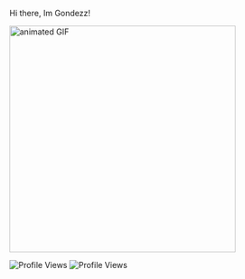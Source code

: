 Hi there, Im Gondezz! 

<img src="https://media.giphy.com/media/AFdcYElkoNAUE/giphy.gif" alt="animated GIF" width="400">

![Profile Views](https://komarev.com/ghpvc/?username=ruu54&color=87CEEB&style=flat&label=Profile+Views:+&labelColor=555555&width=155)
![Profile Views](https://komarev.com/ghpvc/?username=ruu54&color=87CEEB&style=flat&label=Profile+Views:+&labelColor=555555&width=300)

